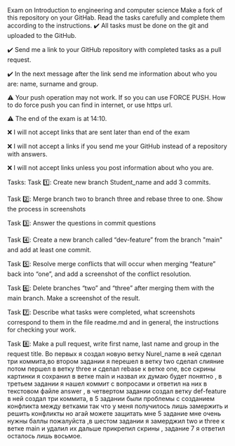 Exam on Introduction to engineering and computer science
Make a fork of this repository on your GitHab. Read the tasks carefully and complete them according to the instructions.
✔️ All tasks must be done on the git and uploaded to the GitHub.

✔️ Send me a link to your GitHub repository with completed tasks as a pull request.

✔️ In the next message after the link send me information about who you are: name, surname and group.

⚠️ Your push operation may not work. If so you can use FORCE PUSH. How to do force push you can find in internet, or use https url.

⚠️ The end of the exam is at 14:10.

❌ I will not accept links that are sent later than end of the exam

❌ I will not accept a links if you send me your GitHub instead of a repository with answers.

❌ I will not accept links unless you post information about who you are.

Tasks:
Task 1️⃣: Create new branch Student_name and add 3 commits.

Task 2️⃣: Merge branch two to branch three and rebase three to one. Show the process in screenshots

Task 3️⃣: Answer the questions in commit questions

Task 4️⃣: Create a new branch called “dev-feature” from the branch "main" and add at least one commit.

Task 5️⃣: Resolve merge conflicts that will occur when merging “feature” back into “one”, and add a screenshot of the conflict resolution.

Task 6️⃣: Delete branches “two” and “three” after merging them with the main branch. Make a screenshot of the result.

Task 7️⃣: Describe what tasks were completed, what screenshots correspond to them in the file readme.md and in general, the instructions for checking your work.

Task 8️⃣: Make a pull request, write first name, last name and group in the request title.
Во первых я создал новую ветку Nurel_name  в ней сделал три коммита,во 
втором задании я перешел в ветку two  сделал слияние потом першел в ветку three и сделал rebase к ветке one,
все скрины картинки я сохранил в ветке main и назвал их думаю будет понятно , в третьем задании я нашел коммит с вопросами и ответил на них в текстовом файле answer , в четвертом задании создал ветку def-feature в ней создал три коммита, в 5 задании были проблемы с созданием конфликта между ветками так что у меня получилось лишь замержить и решить конфликты но агай можете защитать мне 5 задание  мне очень нужны баллы пожалуйста ,в шестом задании я замерджил two и three к ветке main и удалил их дальше прикрепил скрины , задание 7 я ответил осталось лишь восьмое.

